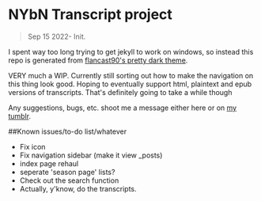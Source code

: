# NYbN Transcript project
> Sep 15 2022- Init.

I spent way too long trying to get jekyll to work on windows, so instead this repo is generated from <a href= "https://github.com/flancast90/Millidocs-Dark">flancast90's pretty dark theme</a>.

VERY much a WIP. Currently still sorting out how to make the navigation on this thing look good. Hoping to eventually support html, plaintext and epub versions of transcripts. That's definitely going to take a while though

Any suggestions, bugs, etc. shoot me a message either here or on <a href="https://mqole.tumblr.com">my tumblr</a>.

##Known issues/to-do list/whatever
- Fix icon
- Fix navigation sidebar (make it view _posts)
- index page rehaul
- seperate 'season page' lists?
- Check out the search function
- Actually, y'know, do the transcripts.
